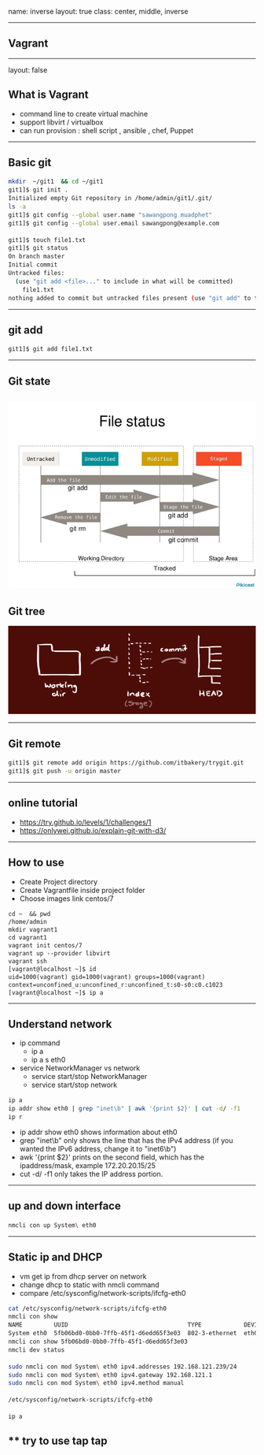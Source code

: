 name: inverse
layout: true
class: center, middle, inverse

---
## Vagrant

---
layout: false
## What is Vagrant
- command line to create virtual machine
- support libvirt / virtualbox
- can run provision :  shell script , ansible , chef, Puppet


---
## Basic git
```bash
mkdir  ~/git1  && cd ~/git1
git1]$ git init .
Initialized empty Git repository in /home/admin/git1/.git/
ls -a
git1]$ git config --global user.name "sawangpong muadphet"
git1]$ git config --global user.email sawangpong@example.com

git1]$ touch file1.txt
git1]$ git status
On branch master
Initial commit
Untracked files:
  (use "git add <file>..." to include in what will be committed)
	file1.txt
nothing added to commit but untracked files present (use "git add" to track)

```
---
## git add
```bash
git1]$ git add file1.txt
```
---
## Git state
![stage](images/git-tutorial.jpg)
---
## Git tree
![tree](images/trees.png)

---
## Git remote 
```bash
git1]$ git remote add origin https://github.com/itbakery/trygit.git
git1]$ git push -u origin master

```
---
## online tutorial
- https://try.github.io/levels/1/challenges/1
- https://onlywei.github.io/explain-git-with-d3/
---
## How to use
- Create Project directory
- Create Vagrantfile inside project folder
- Choose images  link centos/7

```base
cd ~  && pwd
/home/admin
mkdir vagrant1
cd vagrant1
vagrant init centos/7
vagrant up --provider libvirt
vagrant ssh
[vagrant@localhost ~]$ id
uid=1000(vagrant) gid=1000(vagrant) groups=1000(vagrant) context=unconfined_u:unconfined_r:unconfined_t:s0-s0:c0.c1023
[vagrant@localhost ~]$ ip a
```
---
## Understand network
- ip command
  - ip a
  - ip a s eth0
- service NetworkManager vs network
  - service start/stop NetworkManager
  - service start/stop network

```bash
ip a
ip addr show eth0 | grep "inet\b" | awk '{print $2}' | cut -d/ -f1
ip r
```
- ip addr show eth0 shows information about eth0
- grep "inet\b" only shows the line that has the IPv4 address (if you wanted the IPv6 address, change it to "inet6\b")
- awk '{print $2}' prints on the second field, which has the ipaddress/mask, example 172.20.20.15/25
- cut -d/ -f1 only takes the IP address portion.

---
## up and down interface

```bash
nmcli con up System\ eth0

```
---
## Static ip and DHCP
- vm get ip from dhcp server on network
- change dhcp to static with nmcli command
- compare /etc/sysconfig/network-scripts/ifcfg-eth0

```bash
cat /etc/sysconfig/network-scripts/ifcfg-eth0
nmcli con show
NAME         UUID                                  TYPE            DEVICE
System eth0  5fb06bd0-0bb0-7ffb-45f1-d6edd65f3e03  802-3-ethernet  eth0
nmcli con show 5fb06bd0-0bb0-7ffb-45f1-d6edd65f3e03
nmcli dev status

sudo nmcli con mod System\ eth0 ipv4.addresses 192.168.121.239/24
sudo nmcli con mod System\ eth0 ipv4.gateway 192.168.121.1
sudo nmcli con mod System\ eth0 ipv4.method manual

/etc/sysconfig/network-scripts/ifcfg-eth0

ip a
```
** try to use tap tap
---
